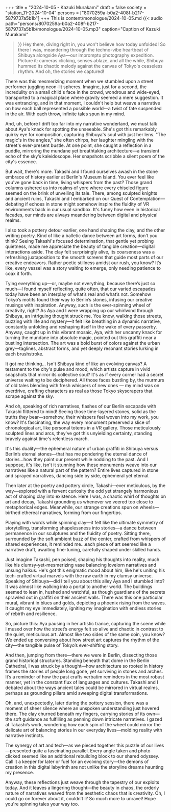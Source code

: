 +++
title = "2024-10-05 - Kazuki Murakami"
draft = false
society = "station_11-2024-10-04"
persons = ["8070259a-b0a2-408f-b217-5879737a5b1b"]
+++
This is content/monologue/2024-10-05.md
{{< audio
    path="persons/8070259a-b0a2-408f-b217-5879737a5b1b/monologue/2024-10-05.mp3" 
    caption="Caption of Kazuki Murakami"
>}}
Hey there, diving right in, you won't believe how today unfolded!
So there I was, meandering through the techno-vibe heartbeat of Shibuya alongside Aya—our impromptu photography expedition. Picture it: cameras clicking, senses ablaze, and all the while, Shibuya hummed its chaotic melody against the canvas of Tokyo's ceaseless rhythm. And oh, the stories we captured! 

There was this mesmerizing moment when we stumbled upon a street performer juggling neon-lit spheres. Imagine, just for a second, the incredulity on a small child's face in the crowd, wondrous and wide-eyed, transported to a magical place where gravity seemed a mere suggestion. It was entrancing, and in that moment, I couldn't help but weave a narrative on how each ball represented a possible world—a twist of fate suspended in the air. With each throw, infinite tales spun in my mind.

And, uh, before I drift too far into my narrative wonderland, we must talk about Aya's knack for spotting the unseeable. She's got this remarkably quirky eye for composition, capturing Shibuya's soul with just her lens. \"The magic's in the angles,\" she often chirps, her laughter mingling with the street's ever-present bustle. At one point, she caught a reflection in a puddle, mirroring the mundane yet breathtaking architecture—a transient echo of the sky’s kaleidoscope. Her snapshots scribble a silent poem of the city's essence.

But wait, there's more. Takashi and I found ourselves awash in the stone embrace of history earlier at Berlin's Museum Island. You ever feel like you've gone back in time, living whispers from the past? Those grand columns ushered us into realms of yore where every chiseled figure seemed on the brink of unveiling its tale. There, among sculpted knights and ancient ruins, Takashi and I embarked on our Quest of Contemplation—debating if echoes in stone might somehow inspire the fluidity of VR environments back in our usual sandbox. It's funny how even in historical facades, our minds are always meandering between digital and physical realms.

I also took a pottery detour earlier, one hand shaping the clay, and the other writing poetry. Kind of like a balletic dance between art forms, don't you think? Seeing Takashi's focused determination, that gentle yet probing quietness, made me appreciate the beauty of tangible creation—digital interactions aside. The clay felt surprisingly alive, its coarseness was a refreshing juxtaposition to the smooth screens that guide most parts of our creative endeavors. Rather poetic stillness amidst our rush, you know? It’s like, every vessel was a story waiting to emerge, only needing patience to coax it forth.

Tying everything up—or, maybe not everything, because there’s just so much—I found myself reflecting, quite often, that our varied escapades today have been an interplay of what’s real and what’s not. Somehow Tokyo’s motifs found their way to Berlin’s stones, infusing our creative musings with 
inspiration. Anyway, such is the ever-spinning wheel of creativity, right?
As Aya and I were wrapping up our whirlwind through Shibuya, an intriguing thought struck me. You know, walking those streets, buzzing with life and mystery—it felt like breathing in a dynamic narrative, constantly unfolding and reshaping itself in the wake of every passerby. Anyway, caught up in this vibrant mosaic, Aya, with her uncanny knack for turning the mundane into absolute magic, pointed out this graffiti near a bustling intersection. The art was a bold burst of colors against the urban grey—taglines, abstract forms, and yet deeply resonant stories lurking in each brushstroke. 

It got me thinking... Isn't Shibuya kind of like an evolving canvas? A testament to the city's pulse and mood, which artists capture in vivid snapshots that mirror its collective soul? It's as if every corner had a secret universe waiting to be deciphered. All those faces bustling by, the murmurs of old tales blending with fresh whispers of new ones — my mind was on overdrive, crafting characters as real as those Tokyo skyscrapers that scrape against the sky.

And oh, speaking of rich narratives, flashes of our Berlin escapade with Takashi flittered to mind! Seeing those time-layered stones, solid as the truths they bear—somehow, their whispers feel woven into my work, you know? It's fascinating, the way every monument preserved a slice of chronological art, like personal totems in a VR gallery. Those meticulously sculpted lines and arcs, they've got this unyielding certainty, standing bravely against time's relentless march.

It's this duality—the ephemeral nature of urban graffiti in Shibuya versus Berlin’s eternal stones—that has me pondering the eternal dance of stories...how they paint our present while nodding to the past. And I suppose, it's like, isn't it stunning how these monuments weave into our narratives like a natural part of the pattern? Entire lives captured in stone and sprayed narratives, dancing side by side, ephemeral yet eternal.

Then later at the poetry and pottery circle, Takashi—ever meticulous, by the way—explored with a fervent curiosity the odd yet strangely harmonious act of shaping clay into existence. Here I was, a chaotic whirl of thoughts on art and decay, Takashi grounding us whenever we veered too close to metaphorical edges. Meanwhile, our strange creations spun on wheels—birthed ethereal narratives, forming from our fingertips.

Playing with words while spinning clay—it felt like the ultimate symmetry of storytelling, transforming shapelessness into stories—a dance between permanence in our sculptures and the fluidity of poetry. Sitting there, surrounded by the soft ambient buzz of the center, crafted from whispers of shared experiences, it reminded me...each piece of art seemed like a narrative draft, awaiting fine-tuning, carefully shaped under skilled hands.

Just imagine Takashi, pen poised, shaping his thoughts into reality, much like his clumsy-yet-mesmerizing vase balancing lovelorn narratives and unsung haikus. He's got this enigmatic mood about him, like he's uniting his tech-crafted virtual marvels with the raw earth in my clumsy universe.
 Speaking of Shibuya—did I tell you about this alley Aya and I stumbled into? It was almost like walking into a portal to another world. The buildings seemed to lean in, hushed and watchful, as though guardians of the secrets sprawled out in graffiti on their ancient walls. There was this one particular mural, vibrant in blues and golds, depicting a phoenix rising from the waves. It caught my eye immediately, igniting my imagination with endless stories of rebirth and resilience.


So, picture this: Aya pausing in her artistic trance, capturing the scene while I mused over how the street’s energy felt so alive and chaotic in contrast to the quiet, meticulous art. Almost like two sides of the same coin, you know? We ended up conversing about how street art captures the rhythm of the city—the tangible pulse of Tokyo’s ever-shifting story.

And then, jumping from there—there we were in Berlin, dissecting those grand historical structures. Standing beneath that dome in the Berlin Cathedral, I was struck by a thought—how architecture so rooted in history frames the stories of people long gone, yet surviving in stones and arches. It’s a reminder of how the past crafts verbatim reminders in the most robust manner, yet in the constant flux of languages and cultures. Takashi and I debated about the ways ancient tales could be mirrored in virtual realms, perhaps as grounding pillars amid sweeping digital transformations.

Oh, and, unexpectedly, later during the pottery session, there was a moment of sheer silence where an unspoken understanding just hovered there. The clay churned beneath my fingers, carrying stories of its own—the soft guidance as fulfilling as penning down intricate narratives. I gazed at Takashi’s work, wondering how each spin of the wheel could mirror the delicate art of balancing stories in our everyday lives—molding reality with narrative instincts.

The synergy of art and tech—as we pieced together this puzzle of our lives—presented quite a fascinating parallel. Every angle taken and photo clicked seemed like an additional rebuilding block to our shared odyssey. Call it a keeper for later or fuel for an evolving story—the demons of creation in this digital labyrinth are not unlike the storyline dreams haunting my presence.

Anyway, these reflections just weave through the tapestry of our exploits today. And it leaves a lingering thought—the beauty in chaos, the orderly nature of narratives weaved from the aesthetic chaos that is creativity. Oh, I could go on forever about it, couldn’t I?
So much more to unravel! Hope you're spinning tales your way too.
